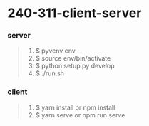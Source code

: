 # 240-311-client-server
### server
> 1. $ pyvenv env
> 2. $ source env/bin/activate
> 3. $ python setup.py develop
> 4. $ ./run.sh

### client
> 1. $ yarn install or npm install
> 2. $ yarn serve or npm run serve
